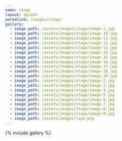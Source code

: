 ```yaml
---
name: stage
layout: splash
permalink: /images/stage/
gallery:
  - image_path: /assets/images/stage/image-1.jpg
  - image_path: /assets/images/stage/image-10.jpg
  - image_path: /assets/images/stage/image-11.jpg
  - image_path: /assets/images/stage/image-12.jpg
  - image_path: /assets/images/stage/image-13.jpg
  - image_path: /assets/images/stage/image-14.jpg
  - image_path: /assets/images/stage/image-15.jpg
  - image_path: /assets/images/stage/image-16.jpg
  - image_path: /assets/images/stage/image-17.jpg
  - image_path: /assets/images/stage/image-18.jpg
  - image_path: /assets/images/stage/image-19.jpg
  - image_path: /assets/images/stage/image-2.jpg
  - image_path: /assets/images/stage/image-3.jpg
  - image_path: /assets/images/stage/image-4.jpg
  - image_path: /assets/images/stage/image-5.jpg
  - image_path: /assets/images/stage/image-6.jpg
  - image_path: /assets/images/stage/image-7.jpg
  - image_path: /assets/images/stage/image-8.jpg
  - image_path: /assets/images/stage/image-9.jpg
  - image_path: /assets/images/logo.png
---
```

{% include gallery %}